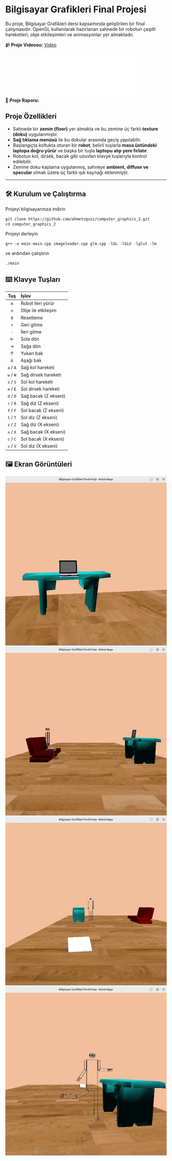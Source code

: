 # Bilgisayar Grafikleri Final Projesi

Bu proje, Bilgisayar Grafikleri dersi kapsamında geliştirilen bir final çalışmasıdır. OpenGL kullanılarak hazırlanan sahnede bir robotun çeşitli hareketleri, obje etkileşimleri ve animasyonlar yer almaktadır.

📹 **Proje Videosu:** [Video](https://drive.google.com/file/d/1h-aAa1lyx82F9GEwLVYHjAXPXQGWer2e/view?usp=sharing)

📄 **Proje Raporu:** ![Rapor](Rapor.pdf)

## Proje Özellikleri

- Sahnede bir **zemin (floor)** yer almakta ve bu zemine üç farklı **texture (doku)** uygulanmıştır.
- **Sağ tıklama menüsü** ile bu dokular arasında geçiş yapılabilir.
- Başlangıçta koltukta oturan bir **robot**, belirli tuşlarla **masa üstündeki laptopa doğru yürür** ve başka bir tuşla **laptopu alıp yere fırlatır**.
- Robotun kol, dirsek, bacak gibi uzuvları klavye tuşlarıyla kontrol edilebilir.
- Zemine doku kaplama uygulanmış, sahneye **ambient, diffuse ve specular** olmak üzere üç farklı ışık kaynağı eklenmiştir.

---

## 🛠️ Kurulum ve Çalıştırma

Projeyi bilgisayarınıza indirin

```
git clone https://github.com/ahmetoguzz/computer_graphics_2.git
cd computer_graphics_2
```

Projeyi derleyin

```
g++ -o main main.cpp imageloader.cpp glm.cpp -lGL -lGLU -lglut -lm
```

ve ardından çalıştırın

```
./main
```

## ⌨️ Klavye Tuşları

|    Tuş    | İşlev                |
| :-------: | :------------------- |
|    `m`    | Robot ileri yürür    |
|    `n`    | Obje ile etkileşim   |
|    `0`    | Resetleme            |
|    `+`    | Geri gitme           |
|    `-`    | İleri gitme          |
|     ←     | Sola dön             |
|     →     | Sağa dön             |
|     ↑     | Yukarı bak           |
|     ↓     | Aşağı bak            |
| `a` / `A` | Sağ kol hareketi     |
| `w` / `W` | Sağ dirsek hareketi  |
| `s` / `S` | Sol kol hareketi     |
| `e` / `E` | Sol dirsek hareketi  |
| `d` / `D` | Sağ bacak (Z ekseni) |
| `r` / `R` | Sağ diz (Z ekseni)   |
| `f` / `F` | Sol bacak (Z ekseni) |
| `t` / `T` | Sol diz (Z ekseni)   |
| `z` / `Z` | Sağ diz (X ekseni)   |
| `x` / `X` | Sağ bacak (X ekseni) |
| `c` / `C` | Sol bacak (X ekseni) |
| `v` / `V` | Sol diz (X ekseni)   |

## 🖼️ Ekran Görüntüleri

![FPS Görünümü](screenshots/1.png)
![Sahne Görünümü](screenshots/2.png)
![Etkileşim Sonrası Görüntü](screenshots/3.png)
![Robot Hareketi Görüntüsü](screenshots/4.png)